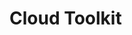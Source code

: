 # Cloud Toolkit
<!-- @author DHJT 2019-12-19 -->


[1]: https://help.aliyun.com/document_detail/29970.html '在 Eclipse 中安装和配置 Cloud Toolkit'
[2]: https://help.aliyun.com/document_detail/92783.html?spm=a2c4g.11186623.2.23.79752751rsa6hg#concept-2316395 '使用 Eclipse 部署应用到 ECS'